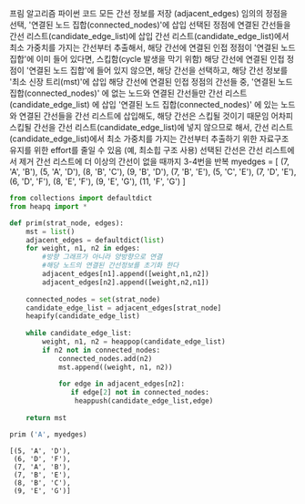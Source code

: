 프림 알고리즘 파이썬 코드
모든 간선 정보를 저장 (adjacent_edges)
임의의 정점을 선택, '연결된 노드 집합(connected_nodes)'에 삽입
선택된 정점에 연결된 간선들을 간선 리스트(candidate_edge_list)에 삽입
간선 리스트(candidate_edge_list)에서 최소 가중치를 가지는 간선부터 추출해서,
해당 간선에 연결된 인접 정점이 '연결된 노드 집합'에 이미 들어 있다면, 스킵함(cycle 발생을 막기 위함)
해당 간선에 연결된 인접 정점이 '연결된 노드 집합'에 들어 있지 않으면, 해당 간선을 선택하고, 해당 간선 정보를 '최소 신장 트리(mst)'에 삽입
해당 간선에 연결된 인접 정점의 간선들 중, '연결된 노드 집합(connected_nodes)' 에 없는 노드와 연결된 간선들만 간선 리스트(candidate_edge_list) 에 삽입
'연결된 노드 집합(connected_nodes)' 에 있는 노드와 연결된 간선들을 간선 리스트에 삽입해도, 해당 간선은 스킵될 것이기 때문임
어차피 스킵될 간선을 간선 리스트(candidate_edge_list)에 넣지 않으므로 해서, 간선 리스트(candidate_edge_list)에서 최소 가중치를 가지는 간선부터 추출하기 위한 자료구조 유지를 위한 effort를 줄일 수 있음 (예, 최소힙 구조 사용)
선택된 간선은 간선 리스트에서 제거
간선 리스트에 더 이상의 간선이 없을 때까지 3-4번을 반복
myedges = [
    (7, 'A', 'B'), (5, 'A', 'D'),
    (8, 'B', 'C'), (9, 'B', 'D'), (7, 'B', 'E'),
    (5, 'C', 'E'),
    (7, 'D', 'E'), (6, 'D', 'F'),
    (8, 'E', 'F'), (9, 'E', 'G'),
    (11, 'F', 'G')
]
```python
from collections import defaultdict
from heapq import *

def prim(strat_node, edges):
    mst = list()
    adjacent_edges = defaultdict(list)
    for weight, n1, n2 in edges:
        #방향 그래프가 아니라 양방향으로 연결
        #해당 노드의 연결된 간선정보를 초기화 한다
        adjacent_edges[n1].append([weight,n1,n2])
        adjacent_edges[n2].append([weight,n2,n1])        
    
    connected_nodes = set(strat_node)
    candidate_edge_list = adjacent_edges[strat_node]
    heapify(candidate_edge_list)
    
    while candidate_edge_list:
        weight, n1, n2 = heappop(candidate_edge_list)
        if n2 not in connected_nodes:
            connected_nodes.add(n2)
            mst.append((weight, n1, n2))
            
            for edge in adjacent_edges[n2]:
               if edge[2] not in connected_nodes:
                heappush(candidate_edge_list,edge)
    
    return mst
```
```python
prim ('A', myedges)
```
```
[(5, 'A', 'D'),
 (6, 'D', 'F'),
 (7, 'A', 'B'),
 (7, 'B', 'E'),
 (8, 'B', 'C'),
 (9, 'E', 'G')]
 ```
